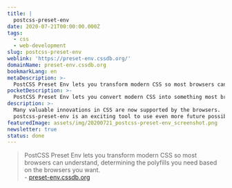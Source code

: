 ```yaml
---
title: |
  postcss-preset-env
date: 2020-07-21T00:00:00.000Z
tags:
  - css
  - web-development
slug: postcss-preset-env
weblink: 'https://preset-env.cssdb.org/'
domainName: preset-env.cssdb.org
bookmarkLang: en
metaDescription: >-
  PostCSS Preset Env lets you transform modern CSS so most browsers can understand, determining the polyfills you need based on the browsers you want.
pocketDescription: >-
  PostCSS Preset Env lets you convert modern CSS into something most browsers can understand, determining the polyfills you need based on your targeted browsers or runtime environments, using cssdb.
description: >-
  Many valuable innovations in CSS are now supported by the browsers.
  postcss-preset-env is an exciting tool to use even more future possibilities today.
featuredImage: assets/img/20200721_postcss-preset-env_screenshot.png
newsletter: true
status: done
---
```

<blockquote lang="en">PostCSS Preset Env lets you transform modern CSS so most browsers can understand, determining the polyfills you need based on the browsers you want.
<footer>- <a href="https://preset-env.cssdb.org/">preset-env.cssdb.org</a></footer></blockquote>
